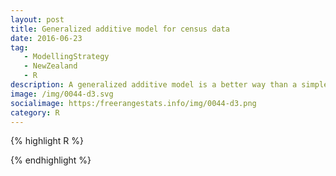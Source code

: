 ```yaml
---
layout: post
title: Generalized additive model for census data
date: 2016-06-23
tag: 
   - ModellingStrategy
   - NewZealand
   - R
description: A generalized additive model is a better way than a simple linear model for
image: /img/0044-d3.svg
socialimage: https:/freerangestats.info/img/0044-d3.png
category: R
---
```




{% highlight R %} 




{% endhighlight %} 

